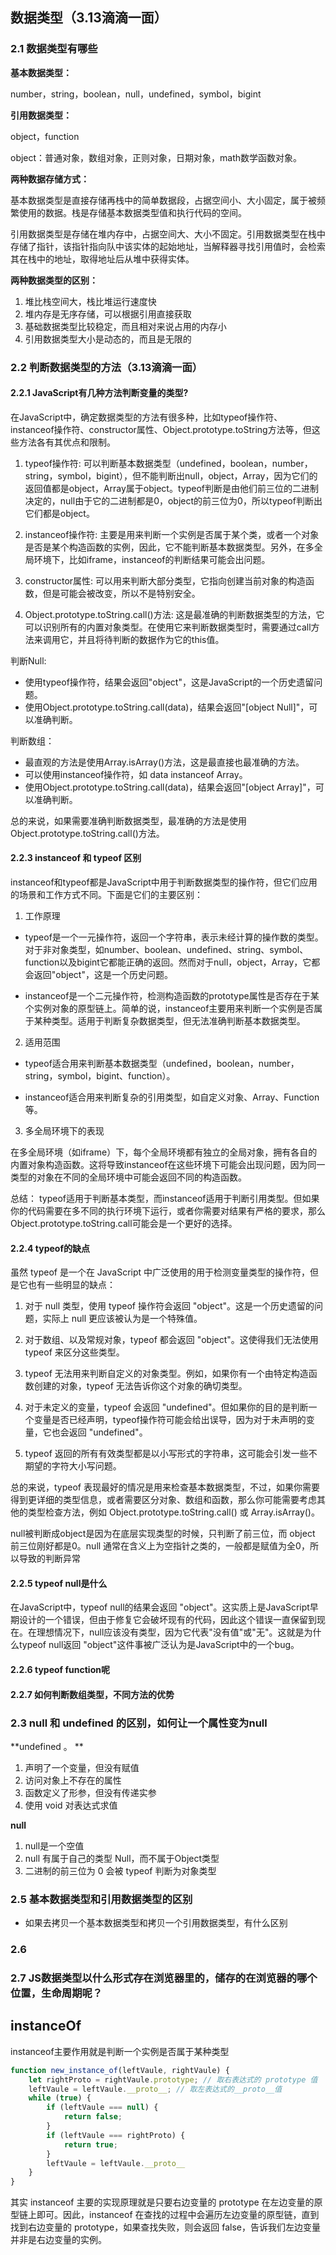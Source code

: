 ## 数据类型（3.13滴滴一面）

### 2.1 数据类型有哪些

**基本数据类型：**

number，string，boolean，null，undefined，symbol，bigint

**引用数据类型：**

object，function

object：普通对象，数组对象，正则对象，日期对象，math数学函数对象。

**两种数据存储方式：**

基本数据类型是直接存储再栈中的简单数据段，占据空间小、大小固定，属于被频繁使用的数据。栈是存储基本数据类型值和执行代码的空间。

引用数据类型是存储在堆内存中，占据空间大、大小不固定。引用数据类型在栈中存储了指针，该指针指向队中该实体的起始地址，当解释器寻找引用值时，会检索其在栈中的地址，取得地址后从堆中获得实体。

**两种数据类型的区别：**

1. 堆比栈空间大，栈比堆运行速度快
2. 堆内存是无序存储，可以根据引用直接获取
3. 基础数据类型比较稳定，而且相对来说占用的内存小
4. 引用数据类型大小是动态的，而且是无限的

### 2.2 判断数据类型的方法（3.13滴滴一面）

#### 2.2.1 JavaScript有几种方法判断变量的类型?

在JavaScript中，确定数据类型的方法有很多种，比如typeof操作符、instanceof操作符、constructor属性、Object.prototype.toString方法等，但这些方法各有其优点和限制。

1. typeof操作符: 可以判断基本数据类型（undefined，boolean，number，string，symbol，bigint），但不能判断出null，object，Array，因为它们的返回值都是object，Array属于object。typeof判断是由他们前三位的二进制决定的，null由于它的二进制都是0，object的前三位为0，所以typeof判断出它们都是object。

2. instanceof操作符: 主要是用来判断一个实例是否属于某个类，或者一个对象是否是某个构造函数的实例，因此，它不能判断基本数据类型。另外，在多全局环境下，比如iframe，instanceof的判断结果可能会出问题。

3. constructor属性: 可以用来判断大部分类型，它指向创建当前对象的构造函数，但是可能会被改变，所以不是特别安全。

4. Object.prototype.toString.call()方法: 这是最准确的判断数据类型的方法，它可以识别所有的内置对象类型。在使用它来判断数据类型时，需要通过call方法来调用它，并且将待判断的数据作为它的this值。

判断Null:

- 使用typeof操作符，结果会返回"object"，这是JavaScript的一个历史遗留问题。
- 使用Object.prototype.toString.call(data)，结果会返回"[object Null]"，可以准确判断。

判断数组：

- 最直观的方法是使用Array.isArray()方法，这是最直接也最准确的方法。
- 可以使用instanceof操作符，如 data instanceof Array。
- 使用Object.prototype.toString.call(data)，结果会返回"[object Array]"，可以准确判断。

总的来说，如果需要准确判断数据类型，最准确的方法是使用Object.prototype.toString.call()方法。

#### 2.2.3 instanceof  和 typeof 区别

instanceof和typeof都是JavaScript中用于判断数据类型的操作符，但它们应用的场景和工作方式不同。下面是它们的主要区别：

1. 工作原理

- typeof是一个一元操作符，返回一个字符串，表示未经计算的操作数的类型。对于非对象类型，如number、boolean、undefined、string、symbol、function以及bigint它都能正确的返回。然而对于null，object，Array，它都会返回"object"，这是一个历史问题。

- instanceof是一个二元操作符，检测构造函数的prototype属性是否存在于某个实例对象的原型链上。简单的说，instanceof主要用来判断一个实例是否属于某种类型。适用于判断复杂数据类型，但无法准确判断基本数据类型。

2. 适用范围

- typeof适合用来判断基本数据类型（undefined，boolean，number，string，symbol，bigint、function）。

- instanceof适合用来判断复杂的引用类型，如自定义对象、Array、Function等。

3. 多全局环境下的表现

在多全局环境（如iframe）下，每个全局环境都有独立的全局对象，拥有各自的内置对象构造函数。这将导致instanceof在这些环境下可能会出现问题，因为同一类型的对象在不同的全局环境中可能会返回不同的构造函数。

总结： typeof适用于判断基本类型，而instanceof适用于判断引用类型。但如果你的代码需要在多不同的执行环境下运行，或者你需要对结果有严格的要求，那么Object.prototype.toString.call可能会是一个更好的选择。

#### 2.2.4 typeof的缺点

虽然 typeof 是一个在 JavaScript 中广泛使用的用于检测变量类型的操作符，但是它也有一些明显的缺点：

1. 对于 null 类型，使用 typeof 操作符会返回 "object"。这是一个历史遗留的问题，实际上 null 更应该被认为是一个特殊值。

2. 对于数组、以及常规对象，typeof 都会返回 "object"。这使得我们无法使用 typeof 来区分这些类型。

3. typeof 无法用来判断自定义的对象类型。例如，如果你有一个由特定构造函数创建的对象，typeof 无法告诉你这个对象的确切类型。

4. 对于未定义的变量，typeof 会返回 "undefined"。但如果你的目的是判断一个变量是否已经声明，typeof操作符可能会给出误导，因为对于未声明的变量，它也会返回 "undefined"。

5. typeof 返回的所有有效类型都是以小写形式的字符串，这可能会引发一些不期望的字符大小写问题。

总的来说，typeof 表现最好的情况是用来检查基本数据类型，不过，如果你需要得到更详细的类型信息，或者需要区分对象、数组和函数，那么你可能需要考虑其他的类型检查方法，例如 Object.prototype.toString.call() 或 Array.isArray()。

null被判断成object是因为在底层实现类型的时候，只判断了前三位，而 object 前三位刚好都是0。null 通常在含义上为空指针之类的，一般都是赋值为全0，所以导致的判断异常

#### 2.2.5 typeof null是什么

在JavaScript中，typeof null的结果会返回 "object"。这实质上是JavaScript早期设计的一个错误，但由于修复它会破坏现有的代码，因此这个错误一直保留到现在。在理想情况下，null应该没有类型，因为它代表"没有值"或"无"。这就是为什么typeof null返回 "object"这件事被广泛认为是JavaScript中的一个bug。

#### 2.2.6 typeof function呢

#### 2.2.7 如何判断数组类型，不同方法的优势

### 2.3 null 和 undefined 的区别，如何让一个属性变为null

**undefined 。 **

1. 声明了一个变量，但没有赋值
2. 访问对象上不存在的属性
3. 函数定义了形参，但没有传递实参
4. 使用 void 对表达式求值

**null**

1. null是一个空值
2. null 有属于自己的类型 Null，而不属于Object类型
3. 二进制的前三位为 0 会被 typeof 判断为对象类型



### 2.5 基本数据类型和引用数据类型的区别

- 如果去拷贝一个基本数据类型和拷贝一个引用数据类型，有什么区别

### 2.6 

### 2.7 JS数据类型以什么形式存在浏览器里的，储存的在浏览器的哪个位置，生命周期呢？













## instanceOf

instanceof主要作用就是判断一个实例是否属于某种类型

```javascript
function new_instance_of(leftVaule, rightVaule) {
    let rightProto = rightVaule.prototype; // 取右表达式的 prototype 值
    leftVaule = leftVaule.__proto__; // 取左表达式的__proto__值
    while (true) {
        if (leftVaule === null) {
            return false;
        }
        if (leftVaule === rightProto) {
            return true;
        }
        leftVaule = leftVaule.__proto__
    }
}
```

其实 instanceof 主要的实现原理就是只要右边变量的 prototype 在左边变量的原型链上即可。因此，instanceof 在查找的过程中会遍历左边变量的原型链，直到找到右边变量的 prototype，如果查找失败，则会返回 false，告诉我们左边变量并非是右边变量的实例。






